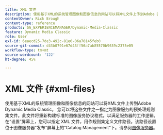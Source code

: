 ```yaml
---
title: XML 文件
description: 使用基于XML的系统管理图像和图像信息的网站可以将XML文件上传到Adobe Dynamic Media Classic。 了解有关XML文件的更多信息。
contentOwner: Rick Brough
content-type: reference
products: SG_EXPERIENCEMANAGER/Dynamic-Media-Classic
feature: Dynamic Media Classic
role: User
exl-id: 6eaecd25-7de3-492c-81e0-86a78145feb0
source-git-commit: d43b0791e67d43ff56a7ab85570b9639c2375e05
workflow-type: tm+mt
source-wordcount: '122'
ht-degree: 45%

---
```


# XML 文件 {#xml-files}

使用基于XML的系统管理图像和图像信息的网站可以将XML文件上传到Adobe Dynamic Media Classic。 您可以将这些文件之一指定为图像服务的预处理规则集文件。此文件将重新构建标准的图像服务协议格式，以满足服务器的工作逻辑。 在“设置”屏幕上，您可以指定 XML 文件，用作规则集定义文件路径。该路径设置位于图像服务器“发布”屏幕上的“Catalog Management”下。请参阅[图像服务器](publish-setup.md#image_server)。
